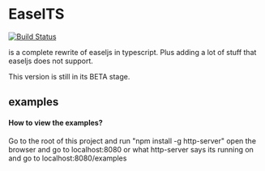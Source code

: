 # EaselTS
[![Build Status](https://travis-ci.org/markknol/EaselTS.svg)](https://travis-ci.org/markknol/EaselTS)

is a complete rewrite of easeljs in typescript. Plus adding a lot of stuff that easeljs does not support.

This version is still in its BETA stage.

## examples

#### How to view the examples?
Go to the root of this project and run "npm install -g http-server"
open the browser and go to localhost:8080 or what http-server says its running on
and go to localhost:8080/examples
